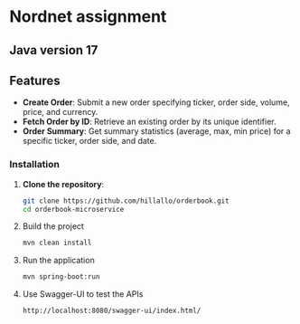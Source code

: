 # Nordnet assignment

## Java version 17 
## Features

- **Create Order**: Submit a new order specifying ticker, order side, volume, price, and currency.
- **Fetch Order by ID**: Retrieve an existing order by its unique identifier.
- **Order Summary**: Get summary statistics (average, max, min price) for a specific ticker, order side, and date.

### Installation

1. **Clone the repository**:
   ```bash
   git clone https://github.com/hillallo/orderbook.git
   cd orderbook-microservice
   ```
2. Build the project
    ```bash
    mvn clean install
   ```
3. Run the application
      ```bash 
    mvn spring-boot:run   
      ```

4.  Use Swagger-UI to test the APIs
    ```bash 
    http://localhost:8080/swagger-ui/index.html/
    ```